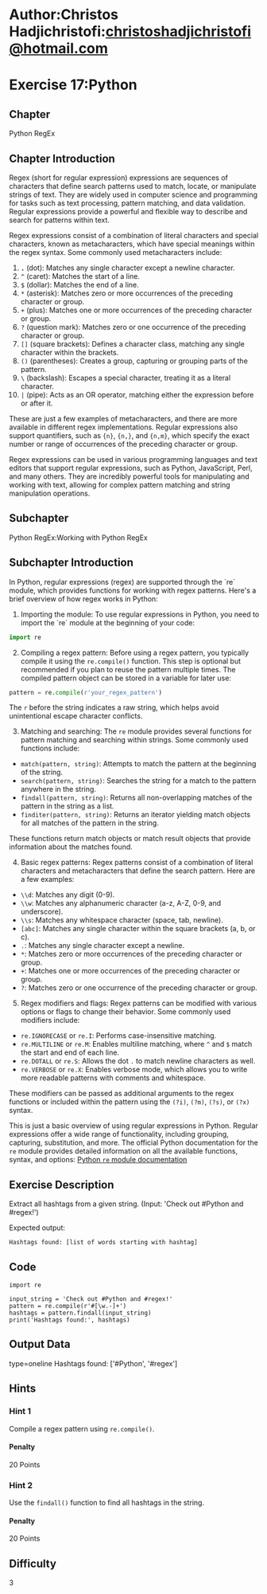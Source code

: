 # Author:Christos Hadjichristofi:christoshadjichristofi@hotmail.com

# Exercise 17:Python

## Chapter
Python RegEx

## Chapter Introduction
Regex (short for regular expression) expressions are sequences of characters that define search patterns used to match, locate, or manipulate strings of text. They are widely used in computer science and programming for tasks such as text processing, pattern matching, and data validation. Regular expressions provide a powerful and flexible way to describe and search for patterns within text.

Regex expressions consist of a combination of literal characters and special characters, known as metacharacters, which have special meanings within the regex syntax. Some commonly used metacharacters include:

1. **`.`** (dot): Matches any single character except a newline character.
2. `^` (caret): Matches the start of a line.
3. `$` (dollar): Matches the end of a line.
4. `*` (asterisk): Matches zero or more occurrences of the preceding character or group.
5. `+` (plus): Matches one or more occurrences of the preceding character or group.
6. `?` (question mark): Matches zero or one occurrence of the preceding character or group.
7. `[]` (square brackets): Defines a character class, matching any single character within the brackets.
8. `()` (parentheses): Creates a group, capturing or grouping parts of the pattern.
9. `\` (backslash): Escapes a special character, treating it as a literal character.
10. `|` (pipe): Acts as an OR operator, matching either the expression before or after it.

These are just a few examples of metacharacters, and there are more available in different regex implementations. Regular expressions also support quantifiers, such as `{n}`, `{n,}`, and `{n,m}`, which specify the exact number or range of occurrences of the preceding character or group.

Regex expressions can be used in various programming languages and text editors that support regular expressions, such as Python, JavaScript, Perl, and many others. They are incredibly powerful tools for manipulating and working with text, allowing for complex pattern matching and string manipulation operations.


## Subchapter
Python RegEx:Working with Python RegEx

## Subchapter Introduction
In Python, regular expressions (regex) are supported through the \`re\` module, which provides functions for working with regex patterns. Here's a brief overview of how regex works in Python:

1. Importing the module:
To use regular expressions in Python, you need to import the \`re\` module at the beginning of your code:

```python
import re
```

2. Compiling a regex pattern:
Before using a regex pattern, you typically compile it using the `re.compile()` function. This step is optional but recommended if you plan to reuse the pattern multiple times. The compiled pattern object can be stored in a variable for later use:

```python
pattern = re.compile(r'your_regex_pattern')
```

The `r` before the string indicates a raw string, which helps avoid unintentional escape character conflicts.

3. Matching and searching:
The `re` module provides several functions for pattern matching and searching within strings. Some commonly used functions include:

- `match(pattern, string)`: Attempts to match the pattern at the beginning of the string.
- `search(pattern, string)`: Searches the string for a match to the pattern anywhere in the string.
- `findall(pattern, string)`: Returns all non-overlapping matches of the pattern in the string as a list.
- `finditer(pattern, string)`: Returns an iterator yielding match objects for all matches of the pattern in the string.

These functions return match objects or match result objects that provide information about the matches found.

4. Basic regex patterns:
Regex patterns consist of a combination of literal characters and metacharacters that define the search pattern. Here are a few examples:

- `\\d`: Matches any digit (0-9).
- `\\w`: Matches any alphanumeric character (a-z, A-Z, 0-9, and underscore).
- `\\s`: Matches any whitespace character (space, tab, newline).
- `[abc]`: Matches any single character within the square brackets (a, b, or c).
- `.`: Matches any single character except a newline.
- `*`: Matches zero or more occurrences of the preceding character or group.
- `+`: Matches one or more occurrences of the preceding character or group.
- `?`: Matches zero or one occurrence of the preceding character or group.

5. Regex modifiers and flags:
Regex patterns can be modified with various options or flags to change their behavior. Some commonly used modifiers include:

- `re.IGNORECASE` or `re.I`: Performs case-insensitive matching.
- `re.MULTILINE` or `re.M`: Enables multiline matching, where `^` and `$` match the start and end of each line.
- `re.DOTALL` or `re.S`: Allows the dot `.` to match newline characters as well.
- `re.VERBOSE` or `re.X`: Enables verbose mode, which allows you to write more readable patterns with comments and whitespace.

These modifiers can be passed as additional arguments to the regex functions or included within the pattern using the `(?i)`, `(?m)`, `(?s)`, or `(?x)` syntax.

This is just a basic overview of using regular expressions in Python. Regular expressions offer a wide range of functionality, including grouping, capturing, substitution, and more. The official Python documentation for the `re` module provides detailed information on all the available functions, syntax, and options: [Python `re` module documentation](https://docs.python.org/3/library/re.html)

## Exercise Description
Extract all hashtags from a given string. (Input: 'Check out #Python and #regex!')

Expected output:
```
Hashtags found: [list of words starting with hashtag]
```

## Code
```py3
import re

input_string = 'Check out #Python and #regex!'
pattern = re.compile(r'#[\w.-]+')
hashtags = pattern.findall(input_string)
print('Hashtags found:', hashtags)
```

## Output Data
type=oneline
Hashtags found: ['#Python', '#regex']

## Hints

### Hint 1
Compile a regex pattern using `re.compile()`.

#### Penalty
20 Points

### Hint 2
Use the `findall()` function to find all hashtags in the string.

#### Penalty
20 Points

## Difficulty
3